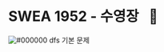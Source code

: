 # SWEA 1952 - 수영장 &nbsp; :large_blue_circle:  
![#000000](https://placehold.it/15/000000/000000?text=+) dfs 기본 문제  
  
